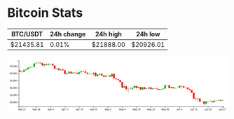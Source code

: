 # Bitcoin Stats

BTC/USDT|24h change|24h high|24h low|
|---|---|---|---|
|$21435.81|0.01%|$21888.00|$20926.01|

<img src="./chart.svg">
